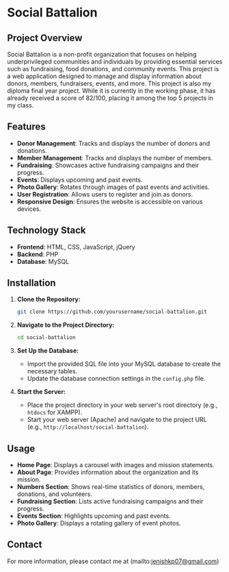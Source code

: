 # Social Battalion

## Project Overview

Social Battalion is a non-profit organization that focuses on helping underprivileged communities and individuals by providing essential services such as fundraising, food donations, and community events. This project is a web application designed to manage and display information about donors, members, fundraisers, events, and more.
This project is also my diploma final year project. While it is currently in the working phase, it has already received a score of 82/100, placing it among the top 5 projects in my class.

## Features

- **Donor Management**: Tracks and displays the number of donors and donations.
- **Member Management**: Tracks and displays the number of members.
- **Fundraising**: Showcases active fundraising campaigns and their progress.
- **Events**: Displays upcoming and past events.
- **Photo Gallery**: Rotates through images of past events and activities.
- **User Registration**: Allows users to register and join as donors.
- **Responsive Design**: Ensures the website is accessible on various devices.

## Technology Stack

- **Frontend**: HTML, CSS, JavaScript, jQuery
- **Backend**: PHP
- **Database**: MySQL

## Installation

1. **Clone the Repository:**
    ```sh
    git clone https://github.com/yourusername/social-battalion.git
    ```

2. **Navigate to the Project Directory:**
    ```sh
    cd social-battalion
    ```

3. **Set Up the Database:**
    - Import the provided SQL file into your MySQL database to create the necessary tables.
    - Update the database connection settings in the `config.php` file.

4. **Start the Server:**
    - Place the project directory in your web server's root directory (e.g., `htdocs` for XAMPP).
    - Start your web server (Apache) and navigate to the project URL (e.g., `http://localhost/social-battalion`).

## Usage

- **Home Page**: Displays a carousel with images and mission statements.
- **About Page**: Provides information about the organization and its mission.
- **Numbers Section**: Shows real-time statistics of donors, members, donations, and volunteers.
- **Fundraising Section**: Lists active fundraising campaigns and their progress.
- **Events Section**: Highlights upcoming and past events.
- **Photo Gallery**: Displays a rotating gallery of event photos.

## Contact

For more information, please contact me at (mailto:jenishkp07@gmail.com)

